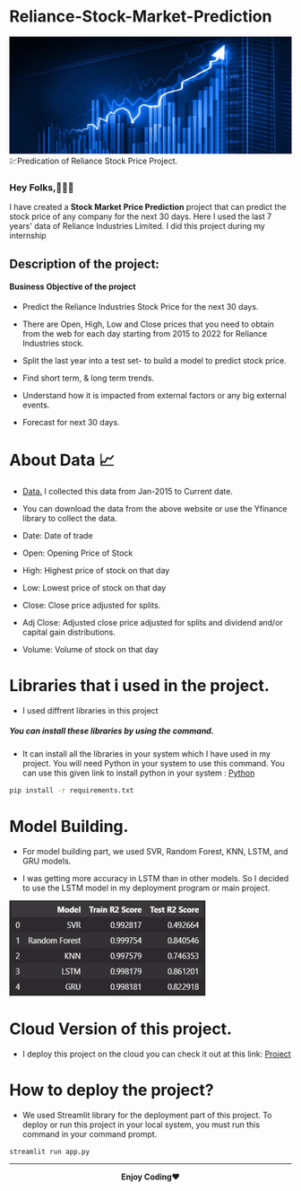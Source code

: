 # Reliance-Stock-Market-Prediction
![Banner](https://github.com/rajveersinghcse/rajveersinghcse/blob/master/img/StockMarker.jpg)
💹Predication of Reliance Stock Price Project.


<h3>Hey Folks,👨🏻‍💻</h3>
<p>I have created a <b>Stock Market Price Prediction</b> project that can predict the stock price of any company for the next 30 days. Here I used the last 7 years' data of Reliance Industries Limited. I did this project during my internship</p>

<h2>Description of the project:</h2>
<h4>Business Objective of the project</h4>

- Predict the Reliance Industries Stock Price for the next 30 days.

- There are Open, High, Low and Close prices that you need to obtain from the web for each day starting from 2015 to 2022 for Reliance Industries stock.

- Split the last year into a test set- to build a model to predict stock price.

- Find short term, & long term trends.

- Understand how it is impacted from external factors or any big external events.

- Forecast for next 30 days.

# About Data 📈 

- [Data.](https://finance.yahoo.com/quote/RELIANCE.NS/history?period1=1420070400&period2=1672444800&interval=1d&filter=history&frequency=1d&includeAdjustedClose=true) I collected this data from Jan-2015 to Current date.

- You can download the data from the above website or use the Yfinance library to collect the data.

- Date: Date of trade

- Open: Opening Price of Stock

- High: Highest price of stock on that day

- Low: Lowest price of stock on that day

- Close: Close price adjusted for splits.

- Adj Close: Adjusted close price adjusted for splits and dividend and/or capital gain distributions.

- Volume: Volume of stock on that day


# Libraries that i used in the project. 
- I used diffrent libraries in this project

##### You can install these libraries by using the command.
- It can install all the libraries in your system which I have used in my project. You will need Python in your system to use this command. You can use this given link to install python in your system : [Python](https://www.python.org/downloads/)
```bash
pip install -r requirements.txt 
```
# Model Building.
- For model building part, we used SVR, Random Forest, KNN, LSTM, and GRU models.

- I was getting more accuracy in LSTM than in other models. So I decided to use the LSTM model in my deployment program or main project.
<img height="170" width="350" src="https://github.com/rajveersinghcse/rajveersinghcse/blob/master/img/ModelBuilding.png" alt="ModelBuilding">

# Cloud Version of this project.
- I deploy this project on the cloud you can check it out at this link: [Project](https://rajveersinghcse-reliance-stock-market-prediction-app-jndxqw.streamlit.app/)


# How to deploy the project?
- We used Streamlit library for the deployment part of this project. To deploy or run this project in your local system, you must run this command in your command prompt.
```bash
streamlit run app.py 
```

---
<p align="center">
<b>Enjoy Coding</b>❤
</p>
